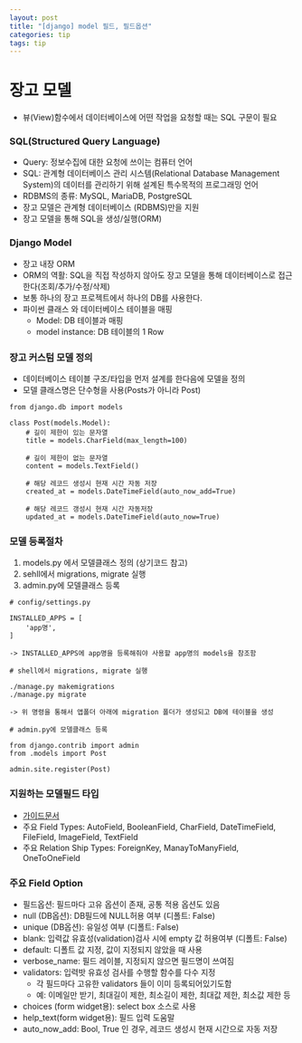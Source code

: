 ```yaml
---
layout: post
title: "[django] model 필드, 필드옵션"
categories: tip
tags: tip
---
```



# 장고 모델

+ 뷰(View)함수에서 데이터베이스에 어떤 작업을 요청할 때는 SQL 구문이 필요

### SQL(Structured Query Language)

+ Query: 정보수집에 대한 요청에 쓰이는 컴퓨터 언어
+ SQL: 관계형 데이터베이스 관리 시스템(Relational Database Management System)의 데이터를 관리하기 위해 설계된 특수목적의 프로그래밍 언어
+ RDBMS의 종류: MySQL, MariaDB, PostgreSQL
+ 장고 모델은 관계형 데이터베이스 (RDBMS)만을 지원
+ 장고 모델을 통해 SQL을 생성/실행(ORM)

### Django Model

+ 장고 내장 ORM
+ ORM의 역활: SQL을 직접 작성하지 않아도 장고 모델을 통해 데이터베이스로 접근한다(조회/추가/수정/삭제)
+ 보통 하나의 장고 프로젝트에서 하나의 DB를 사용한다.
+ 파이썬 클래스 와 데이터베이스 테이블을 매핑
	+ Model: DB 테이블과 매핑
	+ model instance: DB 테이블의 1 Row

### 장고 커스텀 모델 정의

+ 데이터베이스 테이블 구조/타입을 먼저 설계를 한다음에 모델을 정의
+ 모델 클래스명은 단수형을 사용(Posts가 아니라 Post)

```
from django.db import models

class Post(models.Model):
	# 길이 제한이 있는 문자열
	title = models.CharField(max_length=100)
	
	# 길이 제한이 없는 문자열
	content = models.TextField()
	
	# 해당 레코드 생성시 현재 시간 자동 저장
	created_at = models.DateTimeField(auto_now_add=True)
	
	# 해당 레코드 갱성시 현재 시간 자동저장
	updated_at = models.DateTimeField(auto_now=True)
```

### 모델 등록절차

1. models.py 에서 모델클래스 정의 (상기코드 참고)
2. sehll에서 migrations, migrate 실행
3. admin.py에 모델클래스 등록

```
# config/settings.py

INSTALLED_APPS = [
    'app명',
]

-> INSTALLED_APPS에 app명을 등록해줘야 사용할 app명의 models을 참조함
```

```
# shell에서 migrations, migrate 실행

./manage.py makemigrations
./manage.py migrate

-> 위 명령을 통해서 앱폴더 아래에 migration 폴더가 생성되고 DB에 테이블을 생성
```

```
# admin.py에 모델클래스 등록

from django.contrib import admin
from .models import Post

admin.site.register(Post)
```

### 지원하는 모델필드 타입


+ [가이드문서](https://docs.djangoproject.com/es/2.2/ref/models/fields/)
+ 주요 Field Types: AutoField, BooleanField, CharField, DateTimeField, FileField, ImageField, TextField
+ 주요 Relation Ship Types: ForeignKey, ManayToManyField, OneToOneField

### 주요 Field Option

+ 필드옵션: 필드마다 고유 옵션이 존재, 공통 적용 옵션도 있음
+ null (DB옵션): DB필드에 NULL허용 여부 (디폴트: False)
+ unique (DB옵션): 유일성 여부 (디폴트: False) 
+ blank: 입력값 유효성(validation)검사 시에 empty 값 허용여부 (디폴트: False)
+ default: 디폴트 값 지정, 값이 지정되지 않았을 때 사용
+ verbose_name: 필드 레이블, 지정되지 않으면 필드명이 쓰여짐
+ validators: 입력밧 유효성 검사를 수행할 함수를 다수 지정
	+ 각 필드마다 고유한 validators 들이 이미 등록되어있기도함
	+ 예: 이메일만 받기, 최대길이 제한, 최소길이 제한, 최대값 제한, 최소값 제한 등
+ choices (form widget용): select box 소스로 사용
+ help_text(form widget용): 필드 입력 도움말
+ auto_now_add: Bool, True 인 경우, 레코드 생성시 현재 시간으로 자동 저장



